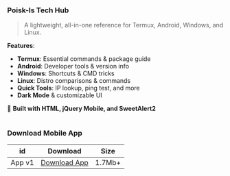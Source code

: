 

### **Poisk-ls Tech Hub**  
> A lightweight, all-in-one reference for Termux, Android, Windows, and Linux.

**Features**:  
- **Termux**: Essential commands & package guide  
- **Android**: Developer tools & version info  
- **Windows**: Shortcuts & CMD tricks  
- **Linux**: Distro comparisons & commands  
- **Quick Tools**: IP lookup, ping test, and more  
- **Dark Mode** & customizable UI  

🔧 **Built with HTML, jQuery Mobile, and SweetAlert2**  

#

### Download Mobile App


| id |Download | Size |
| ------------- | ------------- | ------------- |
| App v1 | [Download App](https://github.com/poisk-ls/tech-hub/blame/master/poisk-ls%20Tech-Hub.apk) | 1.7Mb+ |
